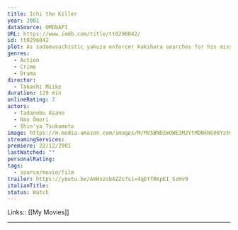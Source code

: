 ```yaml
---
title: Ichi the Killer
year: 2001
dataSource: OMDbAPI
URL: https://www.imdb.com/title/tt0296042/
id: tt0296042
plot: As sadomasochistic yakuza enforcer Kakihara searches for his missing boss he comes across Ichi, a repressed and psychotic killer who may be able to inflict levels of pain that Kakihara has only dreamed of achieving.
genres:
  - Action
  - Crime
  - Drama
director:
  - Takashi Miike
duration: 129 min
onlineRating: 7
actors:
  - Tadanobu Asano
  - Nao Ômori
  - Shin'ya Tsukamoto
image: https://m.media-amazon.com/images/M/MV5BNDZmOWE3M2YtMDNkNC00YzFmLTljZTItNTk3NTlkODIxNGE3XkEyXkFqcGdeQXVyMTQxNzMzNDI@._V1_SX300.jpg
streamingServices: 
premiere: 22/12/2001
lastWatched: ""
personalRating: 
tags:
  - source/movie/film
trailer: https://youtu.be/AmHxzsbAZZc?si=4qEYfRKpEI_SzHv9
italianTitle: 
status: Watch
---
```

Links:: [[My Movies]]

---


